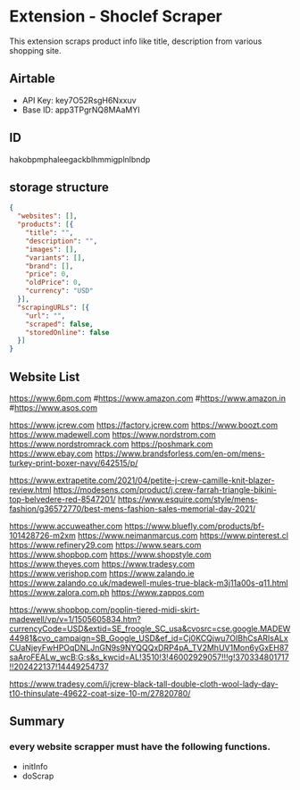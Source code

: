 # Extension - Shoclef Scraper

This extension scraps product info like title, description from various shopping site.


## Airtable
- API Key: key7O52RsgH6Nxxuv
- Base ID: app3TPgrNQ8MAaMYI

## ID
hakobpmphaleegackblhmmigplnlbndp

## storage structure

```json
{
  "websites": [],
  "products": [{
    "title": "",
    "description": "",
    "images": [],
    "variants": [],
    "brand": [],
    "price": 0,
    "oldPrice": 0,
    "currency": "USD"
  }],
  "scrapingURLs": [{
    "url": "",
    "scraped": false,
    "storedOnline": false
  }]
}
```


## Website List

https://www.6pm.com
#https://www.amazon.com
#https://www.amazon.in
#https://www.asos.com

https://www.jcrew.com
https://factory.jcrew.com
https://www.boozt.com
https://www.madewell.com
https://www.nordstrom.com
https://www.nordstromrack.com
https://poshmark.com
https://www.ebay.com
https://www.brandsforless.com/en-om/mens-turkey-print-boxer-navy/642515/p/



https://www.extrapetite.com/2021/04/petite-j-crew-camille-knit-blazer-review.html
https://modesens.com/product/j.crew-farrah-triangle-bikini-top-belvedere-red-8547201/
https://www.esquire.com/style/mens-fashion/g36572770/best-mens-fashion-sales-memorial-day-2021/

https://www.accuweather.com
https://www.bluefly.com/products/bf-101428726-m2xm
https://www.neimanmarcus.com
https://www.pinterest.cl
https://www.refinery29.com
https://www.sears.com
https://www.shopbop.com 
https://www.shopstyle.com
https://www.theyes.com
https://www.tradesy.com
https://www.verishop.com
https://www.zalando.ie
https://www.zalando.co.uk/madewell-mules-true-black-m3j11a00s-q11.html
https://www.zalora.com.ph
https://www.zappos.com


https://www.shopbop.com/poplin-tiered-midi-skirt-madewell/vp/v=1/1505605834.htm?currencyCode=USD&extid=SE_froogle_SC_usa&cvosrc=cse.google.MADEW44981&cvo_campaign=SB_Google_USD&ef_id=Cj0KCQjwu7OIBhCsARIsALxCUaNjeyFwHPOqDNLJnGN9s9NYQQQxDRP4pA_TV2MhUV1Mon6yGxEH87saAroFEALw_wcB:G:s&s_kwcid=AL!3510!3!46002929057!!!g!370334801717!!202422137!14449254737

https://www.tradesy.com/i/jcrew-black-tall-double-cloth-wool-lady-day-t10-thinsulate-49622-coat-size-10-m/27820780/



## Summary
### every website scrapper must have the following functions.

- initInfo
- doScrap


